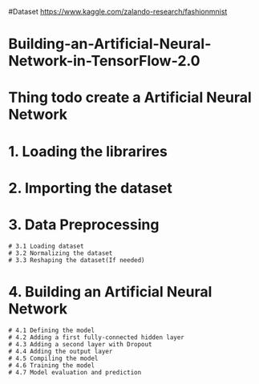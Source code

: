 #Dataset
https://www.kaggle.com/zalando-research/fashionmnist

# Building-an-Artificial-Neural-Network-in-TensorFlow-2.0

# Thing todo create a Artificial Neural Network
# 1. Loading the librarires
# 2. Importing the dataset
# 3. Data Preprocessing
    # 3.1 Loading dataset
    # 3.2 Normalizing the dataset
    # 3.3 Reshaping the dataset(If needed)
# 4. Building an Artificial Neural Network
    # 4.1 Defining the model
    # 4.2 Adding a first fully-connected hidden layer
    # 4.3 Adding a second layer with Dropout
    # 4.4 Adding the output layer
    # 4.5 Compiling the model
    # 4.6 Training the model
    # 4.7 Model evaluation and prediction
